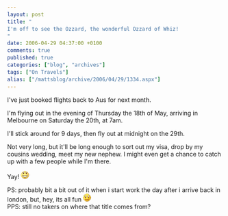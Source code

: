 ```yaml
---
layout: post
title: "
I'm off to see the Ozzard, the wonderful Ozzard of Whiz!
"
date: 2006-04-29 04:37:00 +0100
comments: true
published: true
categories: ["blog", "archives"]
tags: ["On Travels"]
alias: ["/mattsblog/archive/2006/04/29/1334.aspx"]
---
```

<!-- more -->

<P>I've just booked flights back to Aus for next month.</P>
 <P>I'm flying out in the evening of Thursday the 18th of May, arriving in Melbourne on Saturday the 20th, at 7am.</P>
 <P>I'll stick around for&nbsp;9 days, then fly out at midnight on the 29th. </P>
 <P>Not very long, but it'll be long enough to sort out my visa, drop by my cousins wedding, meet my new nephew. I might even get a chance to catch up with a few people while I'm there.</P>
 <P>Yay! <IMG alt=":D" class="emoticon" src="/images/emotions/emotion-2.gif" border=0></P>
 <P>PS: probably bit a bit out of it when i start work the day after i arrive back in london, but, hey, its all fun <IMG alt=":)" class="emoticon" src="/images/emotions/emotion-1.gif" border=0><BR>PPS: still no takers on where that title comes from?</P>
